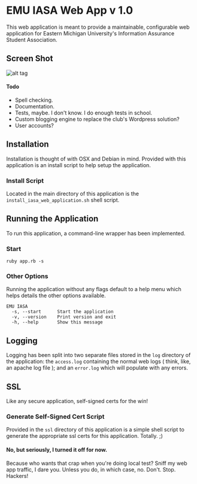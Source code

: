# EMU IASA Web App v 1.0

This web application is meant to provide a maintainable, configurable web application for Eastern Michigan University's Information Assurance Student Association.

## Screen Shot

![alt tag](http://i.imgur.com/vVZXcmT.jpg)

#### Todo

* Spell checking.
* Documentation.
* Tests, maybe. I don't know. I do enough tests in school.
* Custom blogging engine to replace the club's Wordpress solution?
* User accounts?

## Installation

Installation is thought of with OSX and Debian in mind. Provided with this application is an install script to help setup the application.

### Install Script

Located in the main directory of this application is the `install_iasa_web_application.sh` shell script.

## Running the Application

To run this application, a command-line wrapper has been implemented.

### Start

`ruby app.rb -s`

### Other Options

Running the application without any flags default to a help menu which helps details the other options available.

```
EMU IASA
  -s, --start      Start the application
  -v, --version    Print version and exit
  -h, --help       Show this message
```

## Logging

Logging has been split into two separate files stored in the `log` directory of the application: the `access.log` containing the normal web logs ( think, like, an apache log file ); and an `error.log` which will populate with any errors.

## SSL

Like any secure application, self-signed certs for the win!

### Generate Self-Signed Cert Script

Provided in the `ssl` directory of this application is a simple shell script to generate the appropriate ssl certs for this application. Totally. ;)

#### No, but seriously, I turned it off for now.

Because who wants that crap when you're doing local test? Sniff my web app traffic, I dare you. Unless you do, in which case, no. Don't. Stop. Hackers!


